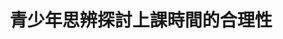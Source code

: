 ---
id: "87"
lang: zh-tw
publish: "FALSE"
description: 「國高中上課時間改為9:30到5:00」連署案
selected: "FALSE"
blog_selected: "FALSE"
thumbnail: https://cm.pdis.nat.gov.tw/images/post/1CeeL0XbBS4TbSFcyotxmmuAzpDDsoA44.jpg
title: 青少年思辨探討上課時間的合理性
introduction:
  content: 有位國中生在JOIN平台上提案，訴求將到校時間延後至上午9點，讓學習精神更好。這個議題迅速獲得網友連署響應，更掀起了不同立場的熱議。適逢疫情期間，主責本案的教育部國教署，積極籌劃了兩場全線上公聽會，以「教育部主管高級中等學校學生在校作息時間規劃注意事項」作為討論的基礎，藉由聆聽學生、家長、教育現場和NGO的真實意見，探討現況與法規落差，及進一步修正的方向。會議上，也請來國衛院專家，以實證資料說明青少年睡眠需求和週期與成人的差異，作為討論提案可行性的基礎。本案在各方踴躍的參與下，更深入探討了課綱合理性、學習時數、中央及地方及校內治理權責、家長需求等面向，為青年學子參與公共事務留下深刻的一頁。
  image: https://cm.pdis.nat.gov.tw/images/post/1jldh4kOVsi08VpZKuv37GShksMKs-AJm.jpg
color: yellow
join:
  type: 提
  title: 國高中上課時間改為9:30到5:00
  link: https://join.gov.tw/idea/detail/ac95b365-1bd5-4a8b-81b1-7ef613efdda6
  image: https://cm.pdis.tw/images/post/87/1RjQpSlOPV0YQitp_VV_z11nFPlxJ1llE.jpg
layout: post
departments:
  - 教育部
tags:
  - 青少年
  - 法規
  - 公共政策
embed:
  ministry_slide:
    links:
      - https://issuu.com/pdis.tw/docs/_1100729.pdf.pptx
      - https://issuu.com/pdis.tw/docs/_.pdf.pptx
      - https://issuu.com/pdis.tw/docs/_.pdf.pptx_7a67c78969046b
  live:
    links:
      - https://www.youtube.com/watch?v=o_DuvzspkO8
      - https://www.youtube.com/watch?v=0OFE5M8mNP8
  transcript:
    links:
      - https://sayit.pdis.nat.gov.tw/2021-08-19-%E9%96%8B%E6%94%BE%E6%94%BF%E5%BA%9C%E7%AC%AC87%E6%AC%A1%E5%8D%94%E4%BD%9C%E6%9C%83%E8%AD%B0%E7%AC%AC%E4%B8%80%E5%A0%B4
      - https://sayit.pdis.nat.gov.tw/2021-08-24-%E9%96%8B%E6%94%BE%E6%94%BF%E5%BA%9C%E7%AC%AC87%E6%AC%A1%E5%8D%94%E4%BD%9C%E6%9C%83%E8%AD%B0%E7%AC%AC%E4%BA%8C%E5%A0%B4
pictures:
  - https://cm.pdis.nat.gov.tw/images/post/1YP-boJA6PrmG-Ebvq1aow-ku9T90xL4T.jpg
blogs:
  - https://pdis.nat.gov.tw/zh-TW/blog/%E9%A2%A8%E5%82%B3%E5%AA%92-%E6%99%82%E9%96%93%E7%AE%A1%E7%90%86%E4%B9%9F%E6%98%AF%E4%B8%80%E7%A8%AE%E8%87%AA%E4%B8%BB%E5%AD%B8%E7%BF%92/
---